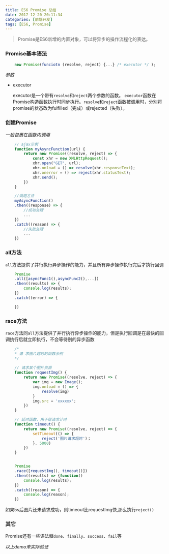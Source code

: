 ```yaml
---
title: ES6 Promise 总结
date: 2017-12-20 20:11:34
categories: [前端开发]
tags: [ES6, Promise]
---
```

> Promise是ES6新增的内置对象，可以将异步的操作流程化的表达。

### Promise基本语法

```javascript
    new Promise(funciotn (resolve, reject) {...} /* executor */ );
```
*参数*

- executor
    
    executor是一个带有`resolve`和`reject`两个参数的函数。
    `executor`函数在Promise构造函数执行时同步执行。`resolve`和`reject`函数被调用时，分别将promise的状态改为fulfilled（完成）或rejected（失败）。

### 创建Promise

*一般包裹在函数内调用*

```javascript
    // ajax示例
    function myAsyncFunction(url) {
        return new Promise((resolve, reject) => {
            const xhr = new XMLHttpRequest();
            xhr.open("GET", url);
            xhr.onload = () => resolve(xhr.responseText);
            xhr.onerror = () => reject(xhr.statusText);
            xhr.send();
        })
    }

    //调用方法
    myAsyncFunction()
    .then((response) => {
        //成功处理
        ... 
    })
    .catch((reason) => {
        //失败处理
        ... 
    })
```

### all方法

`all`方法提供了并行执行异步操作的能力，并且所有异步操作执行完后才执行回调

```javascript
    Promise
    .all([asyncFunc1(),asyncFunc2(),...])
    .then((results) => {
        console.log(results);
    })
    .catch((error) => {

    })
```

### race方法

`race`方法同`all`方法提供了并行执行异步操作的能力，但是执行回调是在最快的回调执行后就立即执行，不会等待别的异步函数


```javascript
    /*
    * 请 求图片超时的函数示例
    */ 
    
    // 请求某个图片资源
    function requestImg() {
        return new Promise((resolve, reject) => {
            var img = new Image();
            img.onload = () => {
                resolve(img)
            }
            img.src = 'xxxxxx';
        }) 
    }

    // 延时函数，用于给请求计时
    function timeout() {
        return new Promise((resolve, reject) => {
            setTimeout(() => {
                reject('图片请求超时')；
            }, 5000)
        })
    }


    Promise
    .race([requestImg(), timeout()])
    .then((results) => {function()
        console.log(results);
    })
    .catch((reason) => {
        console.log(reason);
    })

```

如果5s后图片还未请求成功，则timeout比requestImg快,那么执行`reject()`

### 其它

Promise还有一些语法糖`done`、`finally`、`success`、`fail`等



*以上demo未实际验证*
